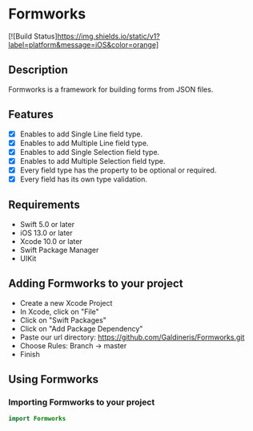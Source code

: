 # Formworks
[![Build Status]https://img.shields.io/static/v1?label=platform&message=iOS&color=orange]
## Description
Formworks is a framework for building forms from JSON files.

## Features
- [x] Enables to add Single Line field type.
- [x] Enables to add Multiple Line field type.
- [x] Enables to add Single Selection field type.
- [x] Enables to add Multiple Selection field type.
- [x] Every field type has the property to be optional or required.
- [x] Every field has its own type validation.

## Requirements
- Swift 5.0 or later 
- iOS 13.0 or later
- Xcode 10.0 or later
- Swift Package Manager 
- UIKit

## Adding Formworks to your project
- Create a new Xcode Project
- In Xcode, click on "File"
- Click on "Swift Packages"
- Click on "Add Package Dependency"
- Paste our url directory: https://github.com/Galdineris/Formworks.git
- Choose Rules: Branch -> master
- Finish

## Using Formworks
### Importing Formworks to your project
```swift
import Formworks
```

